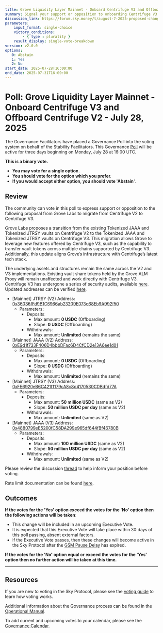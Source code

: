 ```yaml
---
title: Grove Liquidity Layer Mainnet - Onboard Centrifuge V3 and Offboard Centrifuge V2 - July 28, 2025
summary: Signal your support or opposition to onboarding Centrifuge V3 to the Grove Liquidity Layer and offboarding Centrifuge V2.
discussion_link: https://forum.sky.money/t/august-7-2025-proposed-changes-to-grove-for-upcoming-spell/26883
parameters:
    input_format: single-choice
    victory_conditions:
        - { type : plurality }
    result_display: single-vote-breakdown
version: v2.0.0
options:
   0: Abstain
   1: Yes
   2: No
start_date: 2025-07-28T16:00:00
end_date: 2025-07-31T16:00:00
---
```


# Poll: Grove Liquidity Layer Mainnet - Onboard Centrifuge V3 and Offboard Centrifuge V2 - July 28, 2025

The Governance Facilitators have placed a Governance Poll into the voting system on behalf of the Stability Facilitators. This Governance [Poll](https://sky-atlas.powerhouse.io/A.1.10.1_Operational_Weekly_Cycle/b189fa17-57a9-4d4e-9780-0ce4efd94211|0db30308) will be active for three days beginning on Monday, July 28 at 16:00 UTC.

**This is a binary vote.**

- **You may vote for a single option.**
- **You should vote for the option which you prefer.**
- **If you would accept either option, you should vote 'Abstain'.**

## Review

The community can vote in this poll to express support or opposition to the following proposal from Grove Labs to migrate from Centrifuge V2 to Centrifuge V3.

Grove Labs proposes a transition from the existing Tokenized JAAA and Tokenized JTRSY vaults on Centrifuge V2 to the Tokenized JAAA and Tokenized JTRSY vaults on Centrifuge V3. This migration allows Grove to leverage new features offered by Centrifuge V3, such as the capability to transfer vault tokens across multiple chains supported by Centrifuge V3. Additionally, this update aligns Grove’s infrastructure with Centrifuge’s latest tech stack.

The underlying assets and structures remain the same across the V2 and V3 implementations. Existing vault share tokens held by the Grove ALM Proxy will remain unaffected and work directly with Centrifuge V3. Centrifuge V3 has undergone a series of security audits, available [here](https://docs.centrifuge.io/developer/protocol/security/). Updated addresses can be verified [here](https://docs.centrifuge.io/developer/protocol/deployments/).

- [Mainnet] JTRSY (V2) Address: [0x36036fFd9B1C6966ab23209E073c68Eb9A992f50](https://etherscan.io/address/0x36036fFd9B1C6966ab23209E073c68Eb9A992f50)
    - Parameters:
        - Deposits:
            - Max amount: **0 USDC** (Offboarding)
            - Slope: **0 USDC** (Offboarding)
        - Withdrawals:
            - Max amount: **Unlimited** (remains the same)
- [Mainnet] JAAA (V2) Address: [0xE9d1f733F406D4bbbDFac6D4CfCD2e13A6ee1d01](https://etherscan.io/address/0xE9d1f733F406D4bbbDFac6D4CfCD2e13A6ee1d01)
    - Parameters:
        - Deposits:
            - Max amount: **0 USDC** (Offboarding)
            - Slope: **0 USDC** (Offboarding)
        - Withdrawals:
            - Max amount: **Unlimited** (remains the same)
- [Mainnet] JTRSY (V3) Address: [0xFE6920eB6C421f1179cA8c8d4170530CDBdfd77A](https://etherscan.io/address/0xFE6920eB6C421f1179cA8c8d4170530CDBdfd77A)
    - Parameters:
        - Deposits:
            - Max amount: **50 million USDC** (same as V2)
            - Slope: **50 million USDC per day** (same as V2)
        - Withdrawals:
            - Max amount: **Unlimited** (same as V2)
- [Mainnet] JAAA (V3) Address: [0x4880799eE5200fC58DA299e965df644fBf46780B](https://etherscan.io/address/0x4880799eE5200fC58DA299e965df644fBf46780B)
    - Parameters:
        - Deposits:
            - Max amount: **100 million USDC** (same as V2)
            - Slope: **50 million USDC per day** (same as V2)
        - Withdrawals:
            - Max amount: **Unlimited** (same as V2)

Please review the discussion [thread](https://forum.sky.money/t/august-7-2025-proposed-changes-to-grove-for-upcoming-spell/26883) to help inform your position before voting.

Rate limit documentation can be found [here](https://docs.spark.fi/dev/spark-liquidity-layer/spark-alm-controller#rate-limits).

## Outcomes

**If the votes for the 'Yes' option exceed the votes for the 'No' option then the following actions will be taken:**

- This change will be included in an upcoming Executive Vote.
- It is expected that this Executive Vote will take place within 30 days of this poll passing, absent external factors.
- If the Executive Vote passes, then these changes will become active in the Sky Protocol after the [GSM Pause Delay](https://sky-atlas.powerhouse.io/A.1.9.2.1_Pause_Delay/a98b8227-95f6-4711-9d8d-f52cbc6ad2d0|0db30758e055) has expired.

**If the votes for the 'No' option equal or exceed the votes for the 'Yes' option then no further action will be taken at this time.**

---

## Resources

If you are new to voting in the Sky Protocol, please see the [voting guide](https://manual.makerdao.com/governance/voting-in-makerdao/on-chain-governance) to learn how voting works.

Additional information about the Governance process can be found in the [Operational Manual](https://manual.makerdao.com).

To add current and upcoming votes to your calendar, please see the [Governance Calendar](https://manual.makerdao.com/makerdao/calendars/governance-calendar).
